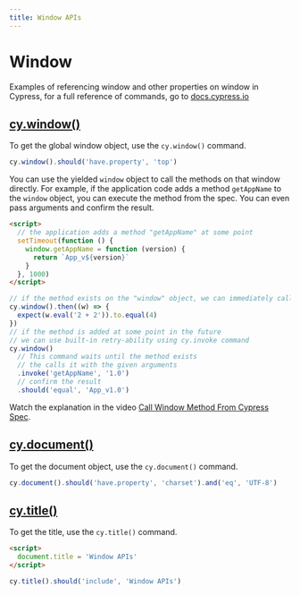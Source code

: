 ```yaml
---
title: Window APIs
---
```


# Window

Examples of referencing window and other properties on window in Cypress, for a full reference of commands, go to [docs.cypress.io](https://on.cypress.io/api)

## [cy.window()](https://on.cypress.io/window)

To get the global window object, use the `cy.window()` command.

<!-- fiddle window / access a built-in property -->

```js
cy.window().should('have.property', 'top')
```

<!-- fiddle-end -->

You can use the yielded `window` object to call the methods on that window directly. For example, if the application code adds a method `getAppName` to the `window` object, you can execute the method from the spec. You can even pass arguments and confirm the result.

<!-- fiddle window / call a method -->

```html
<script>
  // the application adds a method "getAppName" at some point
  setTimeout(function () {
    window.getAppName = function (version) {
      return `App_v${version}`
    }
  }, 1000)
</script>
```

```js
// if the method exists on the "window" object, we can immediately call it
cy.window().then((w) => {
  expect(w.eval('2 + 2')).to.equal(4)
})
// if the method is added at some point in the future
// we can use built-in retry-ability using cy.invoke command
cy.window()
  // This command waits until the method exists
  // the calls it with the given arguments
  .invoke('getAppName', '1.0')
  // confirm the result
  .should('equal', 'App_v1.0')
```

<!-- fiddle-end -->

Watch the explanation in the video [Call Window Method From Cypress Spec](https://youtu.be/Z5i60En_33A).

## [cy.document()](https://on.cypress.io/document)

To get the document object, use the `cy.document()` command.

<!-- fiddle document -->

```js
cy.document().should('have.property', 'charset').and('eq', 'UTF-8')
```

<!-- fiddle-end -->

## [cy.title()](https://on.cypress.io/title)

To get the title, use the `cy.title()` command.

<!-- fiddle title -->

```html
<script>
  document.title = 'Window APIs'
</script>
```

```js
cy.title().should('include', 'Window APIs')
```

<!-- fiddle-end -->
